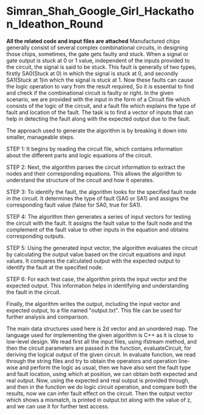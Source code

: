 # Simran_Shah_Google_Girl_Hackathon_Ideathon_Round
**All the related code and input files are attached**
Manufactured chips generally consist of several complex combinational circuits, in designing those chips, sometimes, the gate gets faulty and stuck. When a signal or gate output is stuck at 0 or 1 value, independent of the inputs provided to the circuit, the signal is said to be stuck. This fault is generally of two types, firstly SA0(Stuck at 0) in which the signal is stuck at 0, and secondly SA1(Stuck at 1)in which the signal is stuck at 1. Now these faults can cause the logic operation to vary from the result required, So it is essential to find and check if the combinational circuit is faulty or right. In the given scenario, we are provided with the input in the form of a Circuit file which consists of the logic of the circuit, and a fault file which explains the type of fault and location of the fault. The task is to find a vector of inputs that can help in detecting the fault along with the expected output due to the fault.


The approach used to generate the algorithm is by breaking it down into smaller, manageable steps.

STEP 1: It begins by reading the circuit file, which contains information about the different parts and logic equations of the circuit.

STEP 2: Next, the algorithm parses the circuit information to extract the nodes and their corresponding equations. This allows the algorithm to understand the structure of the circuit and how it operates.

STEP 3: To identify the fault, the algorithm looks for the specified fault node in the circuit. It determines the type of fault (SA0 or SA1) and assigns the corresponding fault value (false for SA0, true for SA1).

STEP 4: The algorithm then generates a series of  input vectors for testing the circuit with the fault. It assigns the fault value to the fault node and the complement of the fault value to other inputs in the equation and obtains corresponding outputs.

STEP 5: Using the generated input vector, the algorithm evaluates the circuit by calculating the output value based on the circuit equations and input values. It compares the calculated output with the expected output to identify the fault at the specified node.

STEP 6: For each test case, the algorithm prints the input vector and the expected output. This information helps in identifying and understanding the fault in the circuit.

Finally, the algorithm writes the output, including the input vector and expected output, to a file named "output.txt". This file can be used for further analysis and comparison.


The main data structures used here is 2d vector and an unordered map. The language used for implementing the given algorithm is C++ as it is close to low-level design. We read first all the input files, using ifstream method, and then the circuit parameters are passed in the function, evaluateCircuit, for deriving the logical output of the given circuit.
In evaluate function, we read through the string files and try to obtain the operators and operation line-wise and perform the logic as usual, then we have also sent the fault type and fault location, using which at position, we can obtain both expected and real output.
Now, using the expected and real output is provided through, and then in the function we do logic circuit operation, and compare both the results, now we can infer fault effect on the circuit.
Then the output vector which shows a mismatch, is printed in output.txt along with the value of z, and we can use it for further test access.
